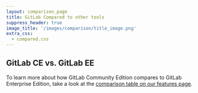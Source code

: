 ```yaml
---
layout: comparison_page
title: GitLab Compared to other tools
suppress_header: true
image_title: '/images/comparison/title_image.png'
extra_css:
  - compared.css
---
```


## GitLab CE vs. GitLab EE

To learn more about how GitLab Community Edition compares to GitLab Enterprise Edition, take a look at the [comparison table on our features page][comparison-versions].

[comparison-versions]: https://about.gitlab.com/features/#compare